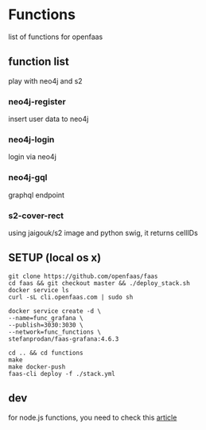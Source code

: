 # Functions

list of functions for openfaas

## function list

play with neo4j and s2

### neo4j-register

insert user data to neo4j

### neo4j-login

login via neo4j

### neo4j-gql

graphql endpoint

### s2-cover-rect

using jaigouk/s2 image and python swig, it returns cellIDs

## SETUP (local os x)

```console
git clone https://github.com/openfaas/faas
cd faas && git checkout master && ./deploy_stack.sh
docker service ls
curl -sL cli.openfaas.com | sudo sh

docker service create -d \
--name=func_grafana \
--publish=3030:3030 \
--network=func_functions \
stefanprodan/faas-grafana:4.6.3

cd .. && cd functions
make
make docker-push
faas-cli deploy -f ./stack.yml
```

## dev

for node.js functions, you need to check this [article](https://www.smashingmagazine.com/2018/06/nodejs-tools-techniques-performance-servers/?utm_source=DailyDrip+Homepage+Newsletter&utm_campaign=7c83611c11-EMAIL_CAMPAIGN_2018_03_22_COPY_02&utm_medium=email&utm_term=0_1e4a41c1c6-7c83611c11-161638545)